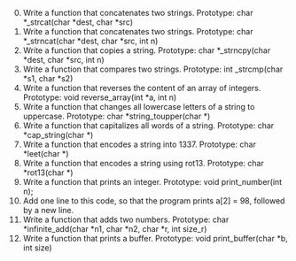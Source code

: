 0. Write a function that concatenates two strings. Prototype: char *_strcat(char *dest, char *src)
1. Write a function that concatenates two strings. Prototype: char *_strncat(char *dest, char *src, int n)
2. Write a function that copies a string. Prototype: char *_strncpy(char *dest, char *src, int n)
3. Write a function that compares two strings. Prototype: int _strcmp(char *s1, char *s2)
4. Write a function that reverses the content of an array of integers. Prototype: void reverse_array(int *a, int n)
5. Write a function that changes all lowercase letters of a string to uppercase. Prototype: char *string_toupper(char *)
6. Write a function that capitalizes all words of a string. Prototype: char *cap_string(char *)
7. Write a function that encodes a string into 1337. Prototype: char *leet(char *)
8. Write a function that encodes a string using rot13. Prototype: char *rot13(char *)
9. Write a function that prints an integer. Prototype: void print_number(int n);
10. Add one line to this code, so that the program prints a[2] = 98, followed by a new line.
11. Write a function that adds two numbers. Prototype: char *infinite_add(char *n1, char *n2, char *r, int size_r)
12. Write a function that prints a buffer. Prototype: void print_buffer(char *b, int size)
